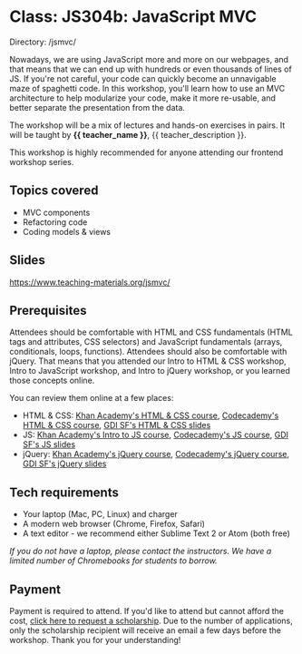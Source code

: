 # Class: JS304b: JavaScript MVC
Directory: /jsmvc/

Nowadays, we are using JavaScript more and more on our webpages, and that means that we can end up with hundreds or even thousands of lines of JS. If you're not careful, your code can quickly become an unnavigable maze of spaghetti code. In this workshop, you'll learn how to use an MVC architecture to help modularize your code, make it more re-usable, and better separate the presentation from the data.

The workshop will be a mix of lectures and hands-on exercises in pairs. It will be taught by **{{ teacher_name }}**, {{ teacher_description }}.

This workshop is highly recommended for anyone attending our frontend workshop series.

## Topics covered

* MVC components
* Refactoring code
* Coding models & views

## Slides

https://www.teaching-materials.org/jsmvc/ 

## Prerequisites

Attendees should be comfortable with HTML and CSS fundamentals (HTML tags and attributes, CSS selectors) and JavaScript fundamentals (arrays, conditionals, loops, functions). Attendees should also be comfortable with jQuery. That means that you attended our Intro to HTML & CSS workshop, Intro to JavaScript workshop, and Intro to jQuery workshop, or you learned those concepts online.

You can review them online at a few places:
* HTML & CSS: [Khan Academy's HTML & CSS course](https://www.khanacademy.org/computing/computer-programming/html-css), [Codecademy's HTML & CSS course](https://www.codecademy.com/learn/learn-html-css), [GDI SF's HTML & CSS slides](https://www.teaching-materials.org/htmlcss-1day/)
* JS: [Khan Academy's Intro to JS course](https://www.khanacademy.org/computing/computer-programming/programming), [Codecademy's JS course](https://www.codecademy.com/learn/learn-javascript), [GDI SF's JS slides](https://www.teaching-materials.org/javascript/)
* jQuery: [Khan Academy's jQuery course](https://www.khanacademy.org/computing/computer-programming/html-js-jquery), [Codecademy's jQuery course](https://www.codecademy.com/learn/jquery), [GDI SF's jQuery slides](https://www.teaching-materials.org/jquery/)

## Tech requirements

* Your laptop (Mac, PC, Linux) and charger
* A modern web browser (Chrome, Firefox, Safari)
* A text editor - we recommend either Sublime Text 2 or Atom (both free)

*If you do not have a laptop, please contact the instructors. We have a limited number of Chromebooks for students to borrow.*

## Payment

Payment is required to attend. If you'd like to attend but cannot afford the cost, [click here to request a scholarship](https://docs.google.com/forms/d/e/1FAIpQLSfiUBN4yve3L7iociXzcqNgEtrljsn_7mCgZ3eUtvAEr3bcQg/viewform). Due to the number of applications, only the scholarship recipient will receive an email a few days before the workshop. Thank you for your understanding!
